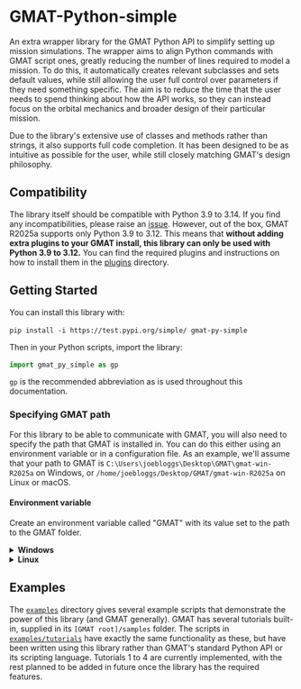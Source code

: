# GMAT-Python-simple

An extra wrapper library for the GMAT Python API to simplify setting up mission simulations. The wrapper aims to align
Python
commands with GMAT script ones, greatly reducing the number of lines required to model a mission. To do this, it
automatically creates relevant subclasses and sets default values, while still allowing the user full control over
parameters if they need something specific. The aim is to reduce the time that the user needs to spend thinking about
how the API works, so they can instead focus on the orbital mechanics and broader design of their particular mission.

Due to the library's extensive use of classes and methods rather than strings, it also supports full code completion. It
has been designed to be as intuitive as possible for the user, while still closely matching GMAT's design philosophy.

## Compatibility

The library itself should be compatible with Python 3.9 to 3.14. If you find any incompatibilities, please raise an
[issue](https://github.com/weasdown/GMAT-Python-simple/issues). However, out of the box, GMAT R2025a supports only
Python 3.9 to 3.12. This means that **without adding extra plugins to your GMAT install, this library can only be used
with Python 3.9 to 3.12.** You can find the required plugins and instructions on how to install them in the
[plugins](plugins) directory.

## Getting Started

[//]: # (TODO: remove TestPyPI specifying)
You can install this library with:

`pip install -i https://test.pypi.org/simple/ gmat-py-simple`

Then in your Python scripts, import the library:

```python
import gmat_py_simple as gp
```

`gp` is the recommended abbreviation as is used throughout this
documentation.

### Specifying GMAT path

[//]: # (TODO: add link to instructions for specifying GMAT path)
For this library to be able to communicate with GMAT, you will also need to specify the path that GMAT is installed in.
You can do this either using an environment variable or in a configuration file. As an example, we'll assume that your
path to GMAT is `C:\Users\joebloggs\Desktop\GMAT\gmat-win-R2025a` on Windows, or
`/home/joebloggs/Desktop/GMAT/gmat-win-R2025a` on Linux or macOS.

#### Environment variable

Create an environment variable called "GMAT" with its value set to the path to the GMAT folder.

<details> <summary><b>Windows</b></summary>
You can set the environment variable as either a user variable or system variable - we recommend a user variable.

To set it, open the Start menu, start typing "environment" and click the option for `Edit the system environment 
variables` (shown below).

![`Edit the system environment variables` option in Start menu](docs/images/edit_system_environment_variables.png)

A window will appear: click the `Environment Variables...` button at the bottom. Then, either under the user variables
section at the top, or system variables section at the bottom, click `New...` to specify a new variable. Then enter
"GMAT" as the name and your path to GMAT's root folder as the value.

!["Edit User Variable" window](docs/images/edit_user_variable.png)
</details>

<details> <summary><b>Linux</b></summary>
On Linux, to set the environment variable for just your current session, run the following in the command line:

```bash
export GMAT="/path/to/GMAT"
```

For our example path, this would be:

```bash
export GMAT="/home/joebloggs/Desktop/GMAT/gmat-win-R2025a"
```

To set the variable permanently, add the line above to your `~/.bash_profile` or `~/.bashrc` file.
</details>

[//]: # (TODO add environment variable instructions for macOS)

[//]: # (TODO: add instructions for path specifying via config file.)

## Examples

The [`examples`](examples) directory gives several example scripts that demonstrate the power of this library (and GMAT
generally). GMAT has several tutorials built-in, supplied in its `[GMAT root]/samples` folder. The scripts in
[`examples/tutorials`](examples/tutorials) have exactly the same functionality as these, but have been written using
this library rather than GMAT's standard Python API or its scripting language. Tutorials 1 to 4 are currently
implemented, with the rest planned to be added in future once the library has the required features.

[//]: # (TODO: update above paragraph once more tutorials implemented.)

[//]: # (<details> <summary><b>Pre-fix</b></summary>)

[//]: # ()

[//]: # (**On 19/4/25, NASA released [GMAT-R2025a]&#40;https://sourceforge.net/projects/gmat/&#41;. This wrapper was 
developed and tested)

[//]: # (with R2022a, so while I expect everything to still work, I cannot guarantee it. If you find any parts that 
don't work)

[//]: # (with R2025a, please raise an [issue]&#40;https://github.com/weasdown/GMAT-Python-simple/issues&#41;.**)

[//]: # ()

[//]: # (## Components implemented so far)

[//]: # ()

[//]: # (* Spacecraft - mostly complete: not all fields settable with from_dict&#40;&#41; but all settable with 
SetField&#40;&#41;)

[//]: # (    * Tanks - complete)

[//]: # (    * Thrusters - complete)

[//]: # (* ImpulsiveBurn - complete)

[//]: # (* Propagate command - mostly complete)

[//]: # (    * StopCondition - tested so far: ElapsedSecs, ElapsedDays, Apoapsis, Periapsis)

[//]: # ()

[//]: # (## WIP components)

[//]: # ()

[//]: # (* Maneuver command)

[//]: # (* FiniteBurn)

[//]: # ()

[//]: # (</details>)